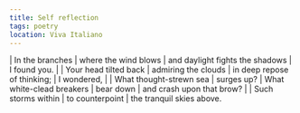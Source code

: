 ```yaml
---
title: Self reflection
tags: poetry
location: Viva Italiano
---
```


| In the branches
| where the wind blows
| and daylight fights the shadows
| I found you.
|
| Your head tilted back
| admiring the clouds
| in deep repose of thinking;
| I wondered,
|
| What thought-strewn sea
| surges up?
| What white-clead breakers
| bear down
| and crash upon that brow?
|
| Such storms within
| to counterpoint
| the tranquil skies above.
